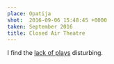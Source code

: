 ```yaml
---
place: Opatija
shot:  2016-09-06 15:48:45 +0000
taken: September 2016
title: Closed Air Theatre
---
```


I find the [lack of plays](https://en.wikipedia.org/wiki/Schr%C3%B6dinger%27s_cat_in_popular_culture) disturbing.
